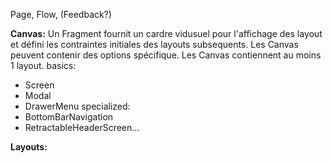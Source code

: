 Page, Flow, (Feedback?)

**Canvas:**
Un Fragment fournit un cardre vidusuel pour l'affichage des layout et défini les contraintes initiales des layouts subsequents.
Les Canvas peuvent contenir des options spécifique.
Les Canvas contiennent au moins 1 layout. 
basics:
  - Screen
  - Modal
  - DrawerMenu
specialized:
  - BottomBarNavigation
  - RetractableHeaderScreen...

**Layouts:**
